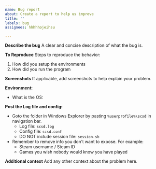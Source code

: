 ```yaml
---
name: Bug report
about: Create a report to help us improve
title: ''
labels: bug
assignees: hhhhhojeihsu

---
```


**Describe the bug**
A clear and concise description of what the bug is.

**To Reproduce**
Steps to reproduce the behavior:
1. How did you setup the environments
2. How did you run the program

**Screenshots**
If applicable, add screenshots to help explain your problem.

**Environment:**
 - What is the OS:

**Post the Log file and config:**
- Goto the folder in Windows Explorer by pasting `%userprofile%\scsd` in navigation bar.
    - Log file: `scsd.log`
    - Config file: `scsd.conf`
    - DO NOT include session file: `session.sb`
- Remember to remove info you don't want to expose. For example:
    - Steam username / Steam ID
    - Games you wish nobody would know you have played

**Additional context**
Add any other context about the problem here.
